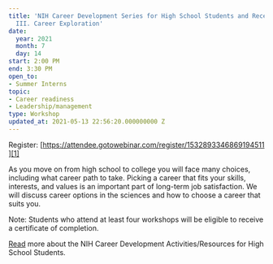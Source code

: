 ```yaml
---
title: 'NIH Career Development Series for High School Students and Recent Graduates:
  III. Career Exploration'
date:
  year: 2021
  month: 7
  day: 14
start: 2:00 PM
end: 3:30 PM
open_to:
- Summer Interns
topic:
- Career readiness
- Leadership/management
type: Workshop
updated_at: 2021-05-13 22:56:20.000000000 Z
---
```

Register: [https://attendee.gotowebinar.com/register/1532893346869194511][1]

As you move on from high school to college you will face many choices,
including what career path to take. Picking a career that fits your
skills, interests, and values is an important part of long-term job
satisfaction. We will discuss career options in the sciences and how to
choose a career that suits you.

Note: Students who attend at least four workshops will be eligible to
receive a certificate of completion.

[Read][2] more about the NIH Career Development Activities/Resources for
High School Students.



[1]: https://attendee.gotowebinar.com/register/1532893346869194511
[2]: https://www.training.nih.gov/nih_career_development_activities/resources_for_high_school_students
